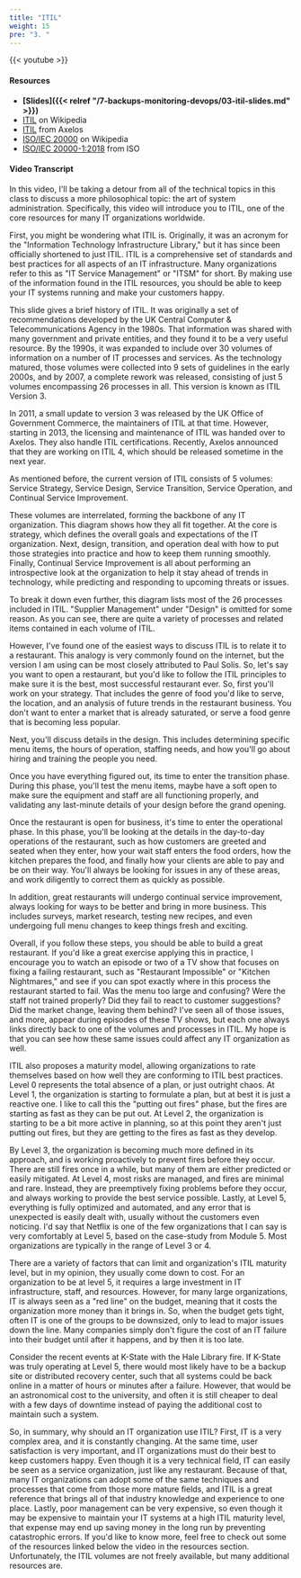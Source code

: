 ```yaml
---
title: "ITIL"
weight: 15
pre: "3. "
---
```


{{< youtube  >}}

#### Resources

* **[Slides]({{< relref "/7-backups-monitoring-devops/03-itil-slides.md" >}})**
* [ITIL](https://en.wikipedia.org/wiki/ITIL) on Wikipedia
* [ITIL](https://www.axelos.com/best-practice-solutions/itil) from Axelos
* [ISO/IEC 20000](https://en.wikipedia.org/wiki/ISO/IEC_20000) on Wikipedia
* [ISO/IEC 20000-1:2018](https://www.iso.org/standard/70636.html) from ISO

#### Video Transcript

In this video, I'll be taking a detour from all of the technical topics in this class to discuss a more philosophical topic: the art of system administration. Specifically, this video will introduce you to ITIL, one of the core resources for many IT organizations worldwide.

First, you might be wondering what ITIL is. Originally, it was an acronym for the "Information Technology Infrastructure Library," but it has since been officially shortened to just ITIL. ITIL is a comprehensive set of standards and best practices for all aspects of an IT infrastructure. Many organizations refer to this as "IT Service Management" or "ITSM" for short. By making use of the information found in the ITIL resources, you should be able to keep your IT systems running and make your customers happy.

This slide gives a brief history of ITIL. It was originally a set of recommendations developed by the UK Central Computer & Telecommunications Agency in the 1980s. That information was shared with many government and private entities, and they found it to be a very useful resource. By the 1990s, it was expanded to include over 30 volumes of information on a number of IT processes and services. As the technology matured, those volumes were collected into 9 sets of guidelines in the early 2000s, and by 2007, a complete rework was released, consisting of just 5 volumes encompassing 26 processes in all. This version is known as ITIL Version 3.

In 2011, a small update to version 3 was released by the UK Office of Government Commerce, the maintainers of ITIL at that time. However, starting in 2013, the licensing and maintenance of ITIL was handed over to Axelos. They also handle ITIL certifications. Recently, Axelos announced that they are working on ITIL 4, which should be released sometime in the next year.

As mentioned before, the current version of ITIL consists of 5 volumes: Service Strategy, Service Design, Service Transition, Service Operation, and Continual Service Improvement.

These volumes are interrelated, forming the backbone of any IT organization. This diagram shows how they all fit together. At the core is strategy, which defines the overall goals and expectations of the IT organization. Next, design, transition, and operation deal with how to put those strategies into practice and how to keep them running smoothly. Finally, Continual Service Improvement is all about performing an introspective look at the organization to help it stay ahead of trends in technology, while predicting and responding to upcoming threats or issues.

To break it down even further, this diagram lists most of the 26 processes included in ITIL. "Supplier Management" under "Design" is omitted for some reason. As you can see, there are quite a variety of processes and related items contained in each volume of ITIL.

However, I've found one of the easiest ways to discuss ITIL is to relate it to a restaurant. This analogy is very commonly found on the internet, but the version I am using can be most closely attributed to Paul Solis. So, let's say you want to open a restaurant, but you'd like to follow the ITIL principles to make sure it is the best, most successful restaurant ever. So, first you'll work on your strategy. That includes the genre of food you'd like to serve, the location, and an analysis of future trends in the restaurant business. You don't want to enter a market that is already saturated, or serve a food genre that is becoming less popular.

Next, you'll discuss details in the design. This includes determining specific menu items, the hours of operation, staffing needs, and how you'll go about hiring and training the people you need.

Once you have everything figured out, its time to enter the transition phase. During this phase, you'll test the menu items, maybe have a soft open to make sure the equipment and staff are all functioning properly, and validating any last-minute details of your design before the grand opening.

Once the restaurant is open for business, it's time to enter the operational phase. In this phase, you'll be looking at the details in the day-to-day operations of the restaurant, such as how customers are greeted and seated when they enter, how your wait staff enters the food orders, how the kitchen prepares the food, and finally how your clients are able to pay and be on their way. You'll always be looking for issues in any of these areas, and work diligently to correct them as quickly as possible.

In addition, great restaurants will undergo continual service improvement, always looking for ways to be better and bring in more business. This includes surveys, market research, testing new recipes, and even undergoing full menu changes to keep things fresh and exciting.

Overall, if you follow these steps, you should be able to build a great restaurant. If you'd like a great exercise applying this in practice, I encourage you to watch an episode or two of a TV show that focuses on fixing a failing restaurant, such as "Restaurant Impossible" or "Kitchen Nightmares," and see if you can spot exactly where in this process the restaurant started to fail. Was the menu too large and confusing? Were the staff not trained properly? Did they fail to react to customer suggestions? Did the market change, leaving them behind? I've seen all of those issues, and more, appear during episodes of these TV shows, but each one always links directly back to one of the volumes and processes in ITIL. My hope is that you can see how these same issues could affect any IT organization as well.

ITIL also proposes a maturity model, allowing organizations to rate themselves based on how well they are conforming to ITIL best practices. Level 0 represents the total absence of a plan, or just outright chaos. At Level 1, the organization is starting to formulate a plan, but at best it is just a reactive one. I like to call this the "putting out fires" phase, but the fires are starting as fast as they can be put out. At Level 2, the organization is starting to be a bit more active in planning, so at this point they aren't just putting out fires, but they are getting to the fires as fast as they develop.

By Level 3, the organization is becoming much more defined in its approach, and is working proactively to prevent fires before they occur. There are still fires once in a while, but many of them are either predicted or easily mitigated. At Level 4, most risks are managed, and fires are minimal and rare. Instead, they are preemptively fixing problems before they occur, and always working to provide the best service possible. Lastly, at Level 5, everything is fully optimized and automated, and any error that is unexpected is easily dealt with, usually without the customers even noticing. I'd say that Netflix is one of the few organizations that I can say is very comfortably at Level 5, based on the case-study from Module 5. Most organizations are typically in the range of Level 3 or 4.

There are a variety of factors that can limit and organization's ITIL maturity level, but in my opinion, they usually come down to cost. For an organization to be at level 5, it requires a large investment in IT infrastructure, staff, and resources. However, for many large organizations, IT is always seen as a "red line" on the budget, meaning that it costs the organization more money than it brings in. So, when the budget gets tight, often IT is one of the groups to be downsized, only to lead to major issues down the line. Many companies simply don't figure the cost of an IT failure into their budget until after it happens, and by then it is too late.

Consider the recent events at K-State with the Hale Library fire. If K-State was truly operating at Level 5, there would most likely have to be a backup site or distributed recovery center, such that all systems could be back online in a matter of hours or minutes after a failure. However, that would be an astronomical cost to the university, and often it is still cheaper to deal with a few days of downtime instead of paying the additional cost to maintain such a system.

So, in summary, why should an IT organization use ITIL? First, IT is a very complex area, and it is constantly changing. At the same time, user satisfaction is very important, and IT organizations must do their best to keep customers happy. Even though it is a very technical field, IT can easily be seen as a service organization, just like any restaurant. Because of that, many IT organizations can adopt some of the same techniques and processes that come from those more mature fields, and ITIL is a great reference that brings all of that industry knowledge and experience to one place. Lastly, poor management can be very expensive, so even though it may be expensive to maintain your IT systems at a high ITIL maturity level, that expense may end up saving money in the long run by preventing catastrophic errors. If you'd like to know more, feel free to check out some of the resources linked below the video in the resources section. Unfortunately, the ITIL volumes are not freely available, but many additional resources are.
